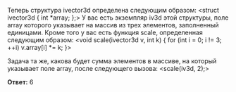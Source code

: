 Теперь структура ivector3d определена следующим образом:
<struct ivector3d 
{
    int *array;
};>
У вас есть экземпляр iv3d этой структуры, поле array которого указывает на массив из трех элементов, заполненный единицами. Кроме того у вас есть функция scale, определенная следующим образом:
<void scale(ivector3d v, int k) 
{
    for (int i = 0; i != 3; ++i)
        v.array[i] *= k;
}>

Задача та же, какова будет сумма элементов в массиве, на который указывает поле array, после следующего вызова:
<scale(iv3d, 2);>

**Ответ:** 6
